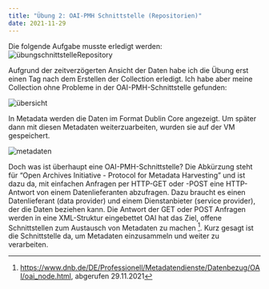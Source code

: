 ```yaml
---
title: "Übung 2: OAI-PMH Schnittstelle (Repositorien)"
date: 2021-11-29
---
```


Die folgende Aufgabe musste erledigt werden: 
![übungschnittstelleRepository](https://user-images.githubusercontent.com/91015615/143931016-e7e094b0-522d-41d1-84f7-05b3526750a1.JPG)


Aufgrund der zeitverzögerten Ansicht der Daten habe ich die Übung erst einen Tag nach dem Erstellen der Collection erledigt. Ich habe aber meine Collection ohne Probleme in der OAI-PMH-Schnittstelle gefunden:

![übersicht](https://user-images.githubusercontent.com/91015615/143931068-d2989f37-4cdc-422e-a767-4ddc9d1169b5.JPG)

In Metadata werden die Daten im Format Dublin Core angezeigt. Um später dann mit diesen Metadaten weiterzuarbeiten, wurden sie auf der VM gespeichert.

![metadaten](https://user-images.githubusercontent.com/91015615/143931097-2ba44a62-65a7-4339-872a-47909c910739.JPG)

Doch was ist überhaupt eine OAI-PMH-Schnittstelle?
Die Abkürzung steht für “Open Archives Initiative - Protocol for Metadata Harvesting” und ist dazu da, mit einfachen Anfragen per HTTP-GET oder -POST eine HTTP-Antwort von einem Datenlieferanten abzufragen. Dazu braucht es einen Datenlieferant (data provider) und einem Dienstanbieter (service provider), der die Daten beziehen kann. Die Antwort der GET oder POST Anfragen werden in eine XML-Struktur eingebettet OAI hat das Ziel, offene Schnittstellen zum Austausch von Metadaten zu machen [^1]. Kurz gesagt ist die Schnittstelle da, um Metadaten einzusammeln und weiter zu verarbeiten.


[^1]: <https://www.dnb.de/DE/Professionell/Metadatendienste/Datenbezug/OAI/oai_node.html>, abgerufen 29.11.2021
